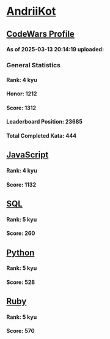 # [AndriiKot](https://www.codewars.com/users/AndriiKot)

## [CodeWars Profile](https://www.codewars.com/users/AndriiKot)

#### As of 2025-03-13 20:14:19 uploaded:

### General Statistics

#### Rank: 4 kyu

#### Honor: 1212

#### Score: 1312

#### Leaderboard Position: 23685

#### Total Completed Kata: 444



## [JavaScript](https://github.com/AndriiKot/JavaScript__CodeWars)

#### Rank: 4 kyu

#### Score: 1132


## [SQL](https://github.com/AndriiKot/SQL__CodeWars)

#### Rank: 5 kyu

#### Score: 260


## [Python](https://github.com/AndriiKot/Python__CodeWars)

#### Rank: 5 kyu

#### Score: 528


## [Ruby](https://github.com/AndriiKot/Ruby__CodeWars)

#### Rank: 5 kyu

#### Score: 570

